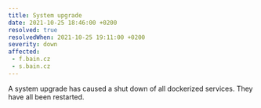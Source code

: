 ```yaml
---
title: System upgrade
date: 2021-10-25 18:46:00 +0200
resolved: true
resolvedWhen: 2021-10-25 19:11:00 +0200
severity: down
affected:
 - f.bain.cz
 - s.bain.cz
---
```


A system upgrade has caused a shut down of all dockerized services. They have all been restarted.
